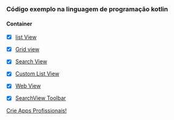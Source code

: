 ### Código exemplo na linguagem de programação kotlin
#### Container
- [x] [list View](https://github.com/gilbercs/exemploKotlin/blob/master/app/src/main/java/br/com/gilbercs/exemplokotlin/container/ListViewActivity.kt)
- [x] [Grid view](https://github.com/gilbercs/exemploKotlin/blob/master/app/src/main/java/br/com/gilbercs/exemplokotlin/container/GridViewActivity.kt)
- [x] [Search View](https://github.com/gilbercs/exemploKotlin/blob/master/app/src/main/java/br/com/gilbercs/exemplokotlin/container/SearchViewActivity.kt)
- [x] [Custom List View](https://github.com/gilbercs/exemploKotlin/blob/master/app/src/main/java/br/com/gilbercs/exemplokotlin/container/CustomActivity.kt)
- [x] [Web View](https://github.com/gilbercs/exemploKotlin/blob/master/app/src/main/java/br/com/gilbercs/exemplokotlin/container/WebViewActivity.kt)
- [x] [SearchView Toolbar](https://github.com/gilbercs/exemploKotlin/blob/master/app/src/main/java/br/com/gilbercs/exemplokotlin/container/SearchViewToobar.kt)


[Crie Apps Profissionais!](https://bit.ly/curso_criar_aplicativo_kotlin)

